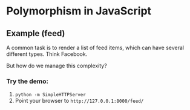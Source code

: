 # Polymorphism in JavaScript

## Example (feed)

A common task is to render a list of feed items, which can have several different types. Think Facebook.

But how do we manage this complexity?

### Try the demo:

1. `python -m SimpleHTTPServer`
2. Point your browser to `http://127.0.0.1:8000/feed/`